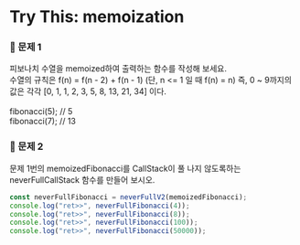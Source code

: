 # Try This: memoization

### **📌 문제 1**<br>

피보나치 수열을 memoized하여 출력하는 함수를 작성해 보세요.<br>
수열의 규칙은 f(n) = f(n - 2) + f(n - 1) (단, n <= 1 일 때 f(n) = n)
즉, 0 ~ 9까지의 값은 각각 [0, 1, 1, 2, 3, 5, 8, 13, 21, 34] 이다.<br><br>
fibonacci(5); // 5<br>
fibonacci(7); // 13

### **📌 문제 2**<br>

문제 1번의 memoizedFibonacci를 CallStack이 풀 나지 않도록하는 neverFullCallStack 함수를 만들어 보시오.

```js
const neverFullFibonacci = neverFullV2(memoizedFibonacci);
console.log("ret>>", neverFullFibonacci(4));
console.log("ret>>", neverFullFibonacci(8));
console.log("ret>>", neverFullFibonacci(100));
console.log("ret>>", neverFullFibonacci(50000));
```
